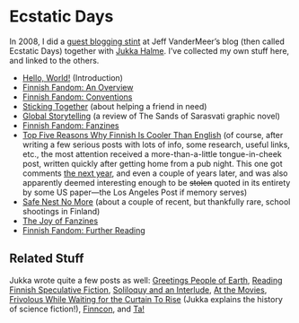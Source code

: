# Ecstatic Days

In 2008, I did a [guest blogging stint](https://www.jeffvandermeer.com/2008/11/02/jukka-halme-and-tero-ykspetaja-guest-blogging-on-ecstatic-days-nov-3-7/) at Jeff VanderMeer’s blog (then called Ecstatic Days) together with [Jukka Halme](https://eatingmuffins.typepad.com/ "Jukka’s blog"). I’ve collected my own stuff here, and linked to the others.

- [Hello, World!](./hello-world.md) (Introduction)
- [Finnish Fandom: An Overview](./finnish-fandom-overview.md)
- [Finnish Fandom: Conventions](./finnish-fandom-conventions.md)
- [Sticking Together](./sticking-together.md) (about helping a friend in need)
- [Global Storytelling](./global-storytelling.md) (a review of The Sands of Sarasvati graphic novel)
- [Finnish Fandom: Fanzines](./finnish-fandom-fanzines.md)
- [Top Five Reasons Why Finnish Is Cooler Than English](./top-five-reasons-why-finnish-is-cooler-than-english.md) (of course, after writing a few serious posts with lots of info, some research, useful links, etc., the most attention received a more-than-a-little tongue-in-cheek post, written quickly after getting home from a pub night. This one got comments [the next year](https://www.jeffvandermeer.com/2009/01/02/finnish-cooler-than-english-and-what-else/), and even a couple of years later, and was also apparently deemed interesting enough to be ~~stolen~~ quoted in its entirety by some US paper—the Los Angeles Post if memory serves)
- [Safe Nest No More](./safe-nest-no-more.md) (about a couple of recent, but thankfully rare, school shootings in Finland)
- [The Joy of Fanzines](./the-joy-of-fanzines.md)
- [Finnish Fandom: Further Reading](./finnish-fandom-further-reading.md)

## Related Stuff

Jukka wrote quite a few posts as well: [Greetings People of Earth](https://www.jeffvandermeer.com/2008/11/03/greetings-people-of-earth/), [Reading Finnish Speculative Fiction](https://www.jeffvandermeer.com/2008/11/06/reading-finnish-speculative-fiction/), [Soliloquy and an Interlude](https://www.jeffvandermeer.com/2008/11/07/soliloquy-and-an-interlude/), [At the Movies](https://www.jeffvandermeer.com/2008/11/07/at-the-movies/), [Frivolous While Waiting for the Curtain To Rise](https://www.jeffvandermeer.com/2008/11/08/frivolous-while-waiting-for-the-curtain-to-rise/) (Jukka explains the history of science fiction!), [Finncon](https://www.jeffvandermeer.com/2008/11/08/finncon/), and [Ta!](https://www.jeffvandermeer.com/2008/11/08/ta/)
